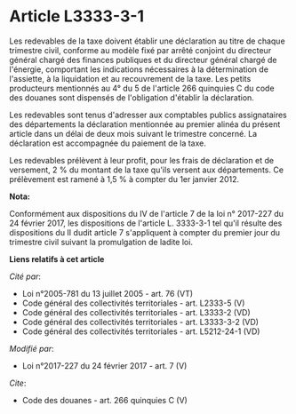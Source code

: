 # Article L3333-3-1

Les redevables de la taxe doivent établir une déclaration au titre de chaque trimestre civil, conforme au modèle fixé par
arrêté conjoint du directeur général chargé des finances publiques et du directeur général chargé de l'énergie, comportant
les indications nécessaires à la détermination de l'assiette, à la liquidation et au recouvrement de la taxe. Les petits
producteurs mentionnés au 4° du 5 de l'article 266 quinquies C du code des douanes sont dispensés de l'obligation d'établir
la déclaration. 

Les redevables sont tenus d'adresser aux comptables publics assignataires des départements la déclaration mentionnée au
premier alinéa du présent article dans un délai de deux mois suivant le trimestre concerné. La déclaration est accompagnée du
paiement de la taxe. 

Les redevables prélèvent à leur profit, pour les frais de déclaration et de versement, 2 % du montant de la taxe qu'ils
versent aux départements. Ce prélèvement est ramené à 1,5 % à compter du 1er janvier 2012.

**Nota:**

Conformément aux dispositions du IV de l'article 7 de la loi n° 2017-227 du 24 février 2017, les dispositions de l'article L.
3333-3-1 tel qu'il résulte des dispositions du II dudit article 7 s'appliquent à compter du premier jour du trimestre civil
suivant la promulgation de ladite loi.

**Liens relatifs à cet article**

_Cité par_:

  - Loi n°2005-781 du 13 juillet 2005 - art. 76 (VT)
  - Code général des collectivités territoriales - art. L2333-5 (V)
  - Code général des collectivités territoriales - art. L3333-2 (VD)
  - Code général des collectivités territoriales - art. L3333-3-2 (VD)
  - Code général des collectivités territoriales - art. L5212-24-1 (VD)

_Modifié par_:

  - Loi n°2017-227 du 24 février 2017 - art. 7 (V)

_Cite_:

  - Code des douanes - art. 266 quinquies C (V)
